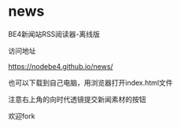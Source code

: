 # news
BE4新闻站RSS阅读器-离线版

访问地址 

https://nodebe4.github.io/news/

也可以下载到自己电脑，用浏览器打开index.html文件

注意右上角的向时代透镜提交新闻素材的按钮

欢迎fork
